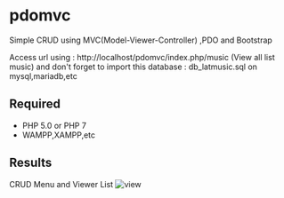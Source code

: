 # pdomvc
Simple CRUD using MVC(Model-Viewer-Controller) ,PDO and Bootstrap

Access url using : http://localhost/pdomvc/index.php/music (View all list music)
and don't forget to import this database : db_latmusic.sql on mysql,mariadb,etc

## Required
* PHP 5.0 or PHP 7
* WAMPP,XAMPP,etc


## Results
CRUD Menu and Viewer List ![view]("https://imgur.com/0fOx3DP" "view")
